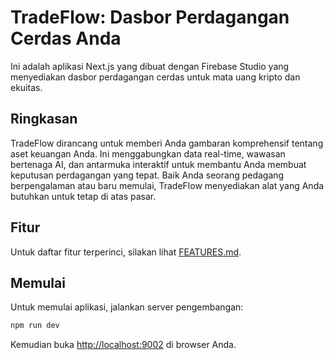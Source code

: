 # TradeFlow: Dasbor Perdagangan Cerdas Anda

Ini adalah aplikasi Next.js yang dibuat dengan Firebase Studio yang menyediakan dasbor perdagangan cerdas untuk mata uang kripto dan ekuitas.

## Ringkasan

TradeFlow dirancang untuk memberi Anda gambaran komprehensif tentang aset keuangan Anda. Ini menggabungkan data real-time, wawasan bertenaga AI, dan antarmuka interaktif untuk membantu Anda membuat keputusan perdagangan yang tepat. Baik Anda seorang pedagang berpengalaman atau baru memulai, TradeFlow menyediakan alat yang Anda butuhkan untuk tetap di atas pasar.

## Fitur

Untuk daftar fitur terperinci, silakan lihat [FEATURES.md](./FEATURES.md).

## Memulai

Untuk memulai aplikasi, jalankan server pengembangan:

```bash
npm run dev
```

Kemudian buka [http://localhost:9002](http://localhost:9002) di browser Anda.
